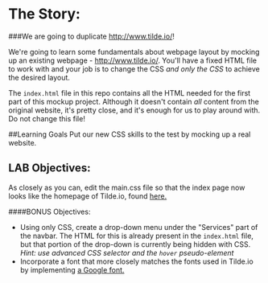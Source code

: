 # The Story: 
###We are going to duplicate http://www.tilde.io/!

We're going to learn some fundamentals about webpage layout by mocking up an existing webpage - <a href="http://www.tilde.io/">http://www.tilde.io/</a>. You'll have a fixed HTML file to work with and your job is to change the CSS *and only the CSS* to achieve the desired layout.

The `index.html` file in this repo contains all the HTML needed for the first part of this mockup project.  Although it doesn't contain *all* content from the original website, it's pretty close, and it's enough for us to play around with.  Do not change this file!


##Learning Goals
Put our new CSS skills to the test by mocking up a real website.

## LAB Objectives:

As closely as you can, edit the main.css file so that the index page now looks like the homepage of Tilde.io, found <a href="http://www.tilde.io/">here.</a>

####BONUS Objectives:

* Using only CSS, create a drop-down menu under the "Services" part of the navbar.  The HTML for this is already present in the `index.html` file, but that portion of the drop-down is currently being hidden with CSS.  *Hint: use advanced CSS selector and the `hover` pseudo-element*
* Incorporate a font that more closely matches the fonts used in Tilde.io by implementing <a href="https://www.google.com/fonts">a Google font.</a>
